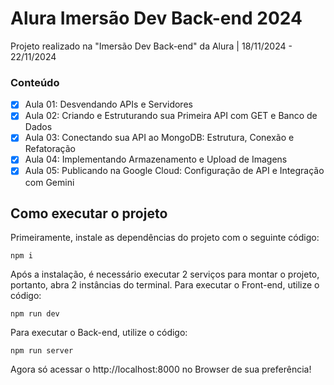 # Alura Imersão Dev Back-end 2024
Projeto realizado na "Imersão Dev Back-end" da Alura | 18/11/2024 - 22/11/2024
### Conteúdo
 - [x] Aula 01: Desvendando APIs e Servidores
 - [x] Aula 02: Criando e Estruturando sua Primeira API com GET e Banco de Dados
 - [x] Aula 03: Conectando sua API ao MongoDB: Estrutura, Conexão e Refatoração
 - [x] Aula 04: Implementando Armazenamento e Upload de Imagens
 - [x] Aula 05: Publicando na Google Cloud: Configuração de API e Integração com Gemini

 ## Como executar o projeto
Primeiramente, instale as dependências do projeto com o seguinte código:

    npm i

Após a instalação, é necessário executar 2 serviços para montar o projeto, portanto, abra 2 instâncias do terminal.
Para executar o Front-end, utilize o código:

    npm run dev
Para executar o Back-end, utilize o código:

    npm run server
Agora só acessar o http://localhost:8000 no Browser de sua preferência!